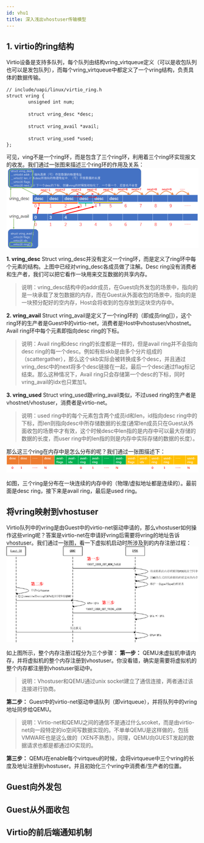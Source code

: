 ```yaml
---
id: vhu1
title: 深入浅出vhostuser传输模型
---
```


## 1. virtio的ring结构
Virtio设备是支持多队列，每个队列由结构vring_virtqueue定义（可以是收包队列也可以是发包队列），而每个vring_virtqueue中都定义了一个vring结构，负责具体的数据传输。

``` code
// include/uapi/linux/virtio_ring.h
struct vring {
        unsigned int num;

        struct vring_desc *desc;

        struct vring_avail *avail;

        struct vring_used *used;
};
```
可见，ving不是一个ring环，而是包含了三个ring环，利用着三个ring环实现报文的收发。我们通过一张图来描述三个ring环的作用及关系：
![enter description here](./images/1615334196092.png)

**1. vring_desc**
Struct vring_desc并没有定义一个ring环，而是定义了ring环中每个元素的结构。上图中已经对vring_desc各成员做了注解。Desc ring没有消费者和生产者，我们可以把它看作一块用来交互数据的共享内存。

> 说明：vring_desc结构中的addr成员，在Guest向外发包的场景中，指向的是一块承载了发包数据的内存，而在Guest从外面收包的场景中，指向的是一块预分配好的空内存，Host会将收到的包存放到这块空内存中。

**2. vring_avail**
Struct vring_avail是定义了一个ring环的（即成员ring[]），这个ring环的生产者是Guest中的virtio-net，消费者是Host中vhostuser/vhostnet。Avail ring环中每个元素即指向desc ring的下标。

> 说明：Avail ring和desc ring的长度都是一样的，但是avail ring并不会指向desc ring的每一个desc。例如有些skb是由多个分片组成的（scattergather），那么这个skb实际会被转换成多个desc，并且通过vring_desc中的next将多个desc链接在一起，最后一个desc通过flag标记结束。那么这种情况下，Avail ring只会存储第一个desc的下标，同时vring_avail的idx也只累加1。

**3. vring_used**
 Struct vring_used跟vring_avail类似，不过used ring的生产者是vhostnet/vhostuser，消费者是virtio-net。
 
> 说明：used ring中的每个元素包含两个成员id和len，id指向desc ring中的下标，而len则指向desc中所存储数据的长度(通常len成员只在Guest从外面收包的场景中才有效，这个时候desc中len指的是内存中可以最大存储的数据的长度，而user ring中的len指的则是内存中实际存储的数据的长度）。

那么这三个ring在内存中是怎么分布的呢？我们通过一张图描述下：
![enter description here](./images/1615334206753.png)

如图，三个ring是分布在一块连续的内存中的（物理/虚拟地址都是连续的）。最前面是desc ring，接下来是avail ring，最后是used ring。

## 将vring映射到vhostuser
Virtio队列中的vring是由Guest中的virtio-net驱动申请的，那么vhostuser如何操作这些vring呢？答案是virtio-net在申请好vring后需要将vring的地址告诉vhostuser。我们通过一张图，看一下虚拟机启动时所涉及到的内存注册过程：
![enter description here](./images/1615335007124.png)

如上图所示，整个内存注册过程分为三个步骤：
**第一步：**
QEMU未虚拟机申请内存，并将虚拟机的整个内存注册到vhostuser。你没看错，确实是需要将虚拟机的整个内存都注册到vhostuser驱动中。

> 说明：Vhostuser和QEMU通过unix socket建立了通信连接，两者通过该连接进行协商。

**第二步：**
Guest中的virtio-net驱动申请队列（即virtqueue），并将队列中的vring地址同步给QEMU。

> 说明：Virtio-net和QEMU之间的通信不是通过什么scoket，而是由virtio-net向一段特定的io空间写数据实现的。不单单QEMU是这样做的，包括VMWARE也是这么做的（XEN不熟悉）。同理，QEMU向GUEST发起的数据请求也都是都通过IO实现的。

**第三步：**
QEMU在enable每个virtqueu的时候，会将virtqueue中三个vring的长度及地址注册到vhostuser。并且初始化三个vring中消费者/生产者的位置。

## Guest向外发包
## Guest从外面收包
## Virtio的前后端通知机制

 